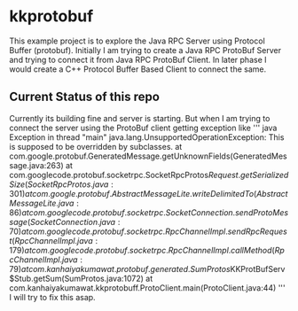 # kkprotobuf
This example project is to explore the Java RPC Server using Protocol Buffer (protobuf). 
Initially I am trying to create a Java RPC ProtoBuf Server and trying to connect it from Java RPC ProtoBuf Client. In later phase I would create a C++ Protocol Buffer Based Client to connect the same.

## Current Status of this repo
Currently its building fine and server is starting. But when I am trying to connect the server using the ProtoBuf client getting exception like
''' java
Exception in thread "main" java.lang.UnsupportedOperationException: This is supposed to be overridden by subclasses.
	at com.google.protobuf.GeneratedMessage.getUnknownFields(GeneratedMessage.java:263)
	at com.googlecode.protobuf.socketrpc.SocketRpcProtos$Request.getSerializedSize(SocketRpcProtos.java:301)
	at com.google.protobuf.AbstractMessageLite.writeDelimitedTo(AbstractMessageLite.java:86)
	at com.googlecode.protobuf.socketrpc.SocketConnection.sendProtoMessage(SocketConnection.java:70)
	at com.googlecode.protobuf.socketrpc.RpcChannelImpl.sendRpcRequest(RpcChannelImpl.java:179)
	at com.googlecode.protobuf.socketrpc.RpcChannelImpl.callMethod(RpcChannelImpl.java:79)
	at com.kanhaiyakumawat.protobuf.generated.SumProtos$KKProtBufServ$Stub.getSum(SumProtos.java:1072)
	at com.kanhaiyakumawat.kkprotobuff.ProtoClient.main(ProtoClient.java:44)
'''
I will try to fix this asap.
